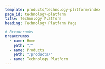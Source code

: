 ```yaml
---
template: products/technology-platform/index
page_id: technology-platform
title: Technology Platform
heading: Technology Platform Page

# Breadcrumbs
breadcrumbs:
  - name: Home
    path: "/"
  - name: Products
    path: "/products/"
  - name: Technology Platform
---
```


